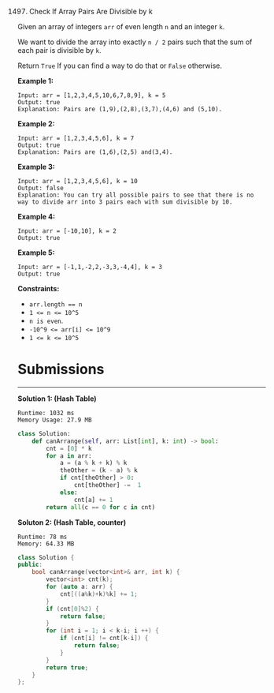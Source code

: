 1497. Check If Array Pairs Are Divisible by k

Given an array of integers `arr` of even length `n` and an integer `k`.

We want to divide the array into exactly `n / 2` pairs such that the sum of each pair is divisible by `k`.

Return `True` If you can find a way to do that or `False` otherwise.

 

**Example 1:**
```
Input: arr = [1,2,3,4,5,10,6,7,8,9], k = 5
Output: true
Explanation: Pairs are (1,9),(2,8),(3,7),(4,6) and (5,10).
```

**Example 2:**
```
Input: arr = [1,2,3,4,5,6], k = 7
Output: true
Explanation: Pairs are (1,6),(2,5) and(3,4).
```

**Example 3:**
```
Input: arr = [1,2,3,4,5,6], k = 10
Output: false
Explanation: You can try all possible pairs to see that there is no way to divide arr into 3 pairs each with sum divisible by 10.
```

**Example 4:**
```
Input: arr = [-10,10], k = 2
Output: true
```

**Example 5:**
```
Input: arr = [-1,1,-2,2,-3,3,-4,4], k = 3
Output: true
```

**Constraints:**

* `arr.length == n`
* `1 <= n <= 10^5`
* `n is even`.
* `-10^9 <= arr[i] <= 10^9`
* `1 <= k <= 10^5`

# Submissions
---
**Solution 1: (Hash Table)**
```
Runtime: 1032 ms
Memory Usage: 27.9 MB
```
```python
class Solution:
    def canArrange(self, arr: List[int], k: int) -> bool:
        cnt = [0] * k
        for a in arr:
            a = (a % k + k) % k
            theOther = (k - a) % k
            if cnt[theOther] > 0:
                cnt[theOther] -=  1
            else:
                cnt[a] += 1
        return all(c == 0 for c in cnt)
```

**Soluton 2: (Hash Table, counter)**
```
Runtime: 78 ms
Memory: 64.33 MB
```
```c++
class Solution {
public:
    bool canArrange(vector<int>& arr, int k) {
        vector<int> cnt(k);
        for (auto a: arr) {
            cnt[((a%k)+k)%k] += 1;
        }
        if (cnt[0]%2) {
            return false;
        }
        for (int i = 1; i < k-i; i ++) {
            if (cnt[i] != cnt[k-i]) {
                return false;
            }
        }
        return true;
    }
};
```
